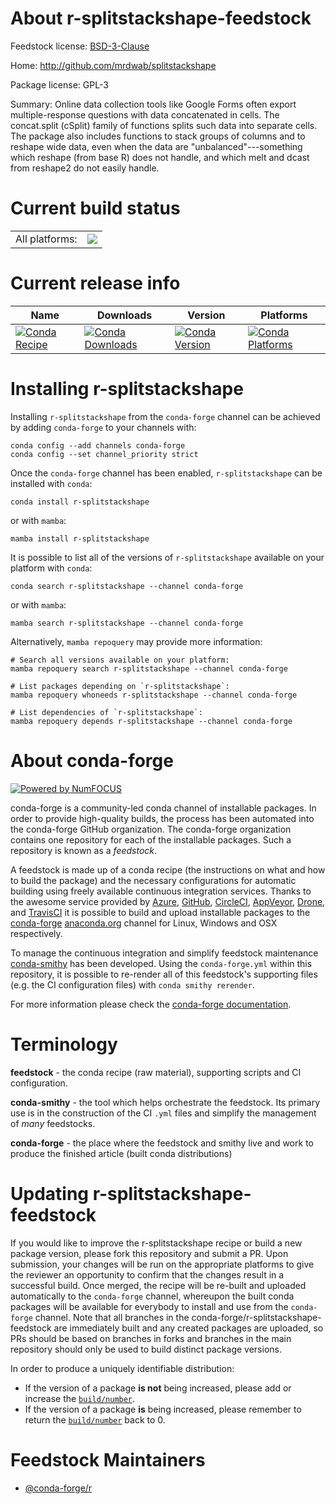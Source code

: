 About r-splitstackshape-feedstock
=================================

Feedstock license: [BSD-3-Clause](https://github.com/conda-forge/r-splitstackshape-feedstock/blob/main/LICENSE.txt)

Home: http://github.com/mrdwab/splitstackshape

Package license: GPL-3

Summary: Online data collection tools like Google Forms often export multiple-response questions with data concatenated in cells. The concat.split (cSplit) family of functions splits such data into separate  cells. The package also includes functions to stack groups of columns and  to reshape wide data, even when the data are "unbalanced"---something  which reshape (from base R) does not handle, and which melt and dcast from  reshape2 do not easily handle.

Current build status
====================


<table><tr><td>All platforms:</td>
    <td>
      <a href="https://dev.azure.com/conda-forge/feedstock-builds/_build/latest?definitionId=1663&branchName=main">
        <img src="https://dev.azure.com/conda-forge/feedstock-builds/_apis/build/status/r-splitstackshape-feedstock?branchName=main">
      </a>
    </td>
  </tr>
</table>

Current release info
====================

| Name | Downloads | Version | Platforms |
| --- | --- | --- | --- |
| [![Conda Recipe](https://img.shields.io/badge/recipe-r--splitstackshape-green.svg)](https://anaconda.org/conda-forge/r-splitstackshape) | [![Conda Downloads](https://img.shields.io/conda/dn/conda-forge/r-splitstackshape.svg)](https://anaconda.org/conda-forge/r-splitstackshape) | [![Conda Version](https://img.shields.io/conda/vn/conda-forge/r-splitstackshape.svg)](https://anaconda.org/conda-forge/r-splitstackshape) | [![Conda Platforms](https://img.shields.io/conda/pn/conda-forge/r-splitstackshape.svg)](https://anaconda.org/conda-forge/r-splitstackshape) |

Installing r-splitstackshape
============================

Installing `r-splitstackshape` from the `conda-forge` channel can be achieved by adding `conda-forge` to your channels with:

```
conda config --add channels conda-forge
conda config --set channel_priority strict
```

Once the `conda-forge` channel has been enabled, `r-splitstackshape` can be installed with `conda`:

```
conda install r-splitstackshape
```

or with `mamba`:

```
mamba install r-splitstackshape
```

It is possible to list all of the versions of `r-splitstackshape` available on your platform with `conda`:

```
conda search r-splitstackshape --channel conda-forge
```

or with `mamba`:

```
mamba search r-splitstackshape --channel conda-forge
```

Alternatively, `mamba repoquery` may provide more information:

```
# Search all versions available on your platform:
mamba repoquery search r-splitstackshape --channel conda-forge

# List packages depending on `r-splitstackshape`:
mamba repoquery whoneeds r-splitstackshape --channel conda-forge

# List dependencies of `r-splitstackshape`:
mamba repoquery depends r-splitstackshape --channel conda-forge
```


About conda-forge
=================

[![Powered by
NumFOCUS](https://img.shields.io/badge/powered%20by-NumFOCUS-orange.svg?style=flat&colorA=E1523D&colorB=007D8A)](https://numfocus.org)

conda-forge is a community-led conda channel of installable packages.
In order to provide high-quality builds, the process has been automated into the
conda-forge GitHub organization. The conda-forge organization contains one repository
for each of the installable packages. Such a repository is known as a *feedstock*.

A feedstock is made up of a conda recipe (the instructions on what and how to build
the package) and the necessary configurations for automatic building using freely
available continuous integration services. Thanks to the awesome service provided by
[Azure](https://azure.microsoft.com/en-us/services/devops/), [GitHub](https://github.com/),
[CircleCI](https://circleci.com/), [AppVeyor](https://www.appveyor.com/),
[Drone](https://cloud.drone.io/welcome), and [TravisCI](https://travis-ci.com/)
it is possible to build and upload installable packages to the
[conda-forge](https://anaconda.org/conda-forge) [anaconda.org](https://anaconda.org/)
channel for Linux, Windows and OSX respectively.

To manage the continuous integration and simplify feedstock maintenance
[conda-smithy](https://github.com/conda-forge/conda-smithy) has been developed.
Using the ``conda-forge.yml`` within this repository, it is possible to re-render all of
this feedstock's supporting files (e.g. the CI configuration files) with ``conda smithy rerender``.

For more information please check the [conda-forge documentation](https://conda-forge.org/docs/).

Terminology
===========

**feedstock** - the conda recipe (raw material), supporting scripts and CI configuration.

**conda-smithy** - the tool which helps orchestrate the feedstock.
                   Its primary use is in the construction of the CI ``.yml`` files
                   and simplify the management of *many* feedstocks.

**conda-forge** - the place where the feedstock and smithy live and work to
                  produce the finished article (built conda distributions)


Updating r-splitstackshape-feedstock
====================================

If you would like to improve the r-splitstackshape recipe or build a new
package version, please fork this repository and submit a PR. Upon submission,
your changes will be run on the appropriate platforms to give the reviewer an
opportunity to confirm that the changes result in a successful build. Once
merged, the recipe will be re-built and uploaded automatically to the
`conda-forge` channel, whereupon the built conda packages will be available for
everybody to install and use from the `conda-forge` channel.
Note that all branches in the conda-forge/r-splitstackshape-feedstock are
immediately built and any created packages are uploaded, so PRs should be based
on branches in forks and branches in the main repository should only be used to
build distinct package versions.

In order to produce a uniquely identifiable distribution:
 * If the version of a package **is not** being increased, please add or increase
   the [``build/number``](https://docs.conda.io/projects/conda-build/en/latest/resources/define-metadata.html#build-number-and-string).
 * If the version of a package **is** being increased, please remember to return
   the [``build/number``](https://docs.conda.io/projects/conda-build/en/latest/resources/define-metadata.html#build-number-and-string)
   back to 0.

Feedstock Maintainers
=====================

* [@conda-forge/r](https://github.com/conda-forge/r/)

